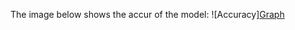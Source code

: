 The image below shows the accur of the model:
![Accuracy][Graph](https://user-images.githubusercontent.com/110412621/228673491-0e02138b-5362-40c2-b2ee-4459c796b63e.png)
